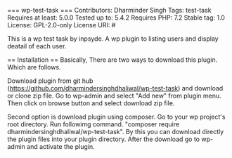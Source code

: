 === wp-test-task ===
Contributors: Dharminder Singh
Tags: test-task
Requires at least: 5.0.0
Tested up to: 5.4.2
Requires PHP: 7.2
Stable tag: 1.0
License: GPL-2.0-only
License URI: #

This is a wp test task by inpsyde. A wp plugin to listing users and display deatail of each user.

== Installation ==
Basically, There are two ways to download this plugin. Which are follows.

Download plugin from git hub (https://github.com/dharmindersinghdhaliwal/wp-test-task)  and download or clone zip file.
Go to wp-admin and select "Add new" from plugin menu.
Then click on browse button and select download zip file.

Second option is download plugin using composer.
Go to your wp project's root directory.
Run followimg command. "composer require dharmindersinghdhaliwal/wp-test-task".
By this you can download directly the plugin files into your plugin directory.
After the download go to wp-admin and activate the plugin.